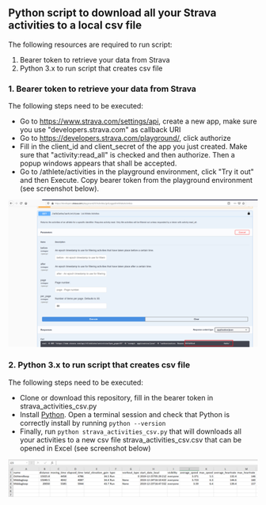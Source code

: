 ## Python script to download all your Strava activities to a local csv file ##

The following resources are required to run script:
1. Bearer token to retrieve your data from Strava
2. Python 3.x to run script that creates csv file

### 1. Bearer token to retrieve your data from Strava ###

The following steps need to be executed:
- Go to https://www.strava.com/settings/api, create a new app, make sure you use "developers.strava.com" as callback URI
- Go to https://developers.strava.com/playground/, click authorize
- Fill in the client_id and client_secret of the app you just created. Make sure that "activity:read_all" is checked and then authorize. Then a popup windows appears that shall be accepted.
- Go to /athlete/activities in the playground environment, click "Try it out" and then Execute. Copy bearer token from the playground environment (see screenshot below).

![Bearer token](https://github.com/rebremer/strava-to-excel/blob/master/images/strava_bearer_token.png "Bearer Token")

### 2. Python 3.x to run script that creates csv file ###

The following steps need to be executed:
- Clone or download this repository, fill in the bearer token in strava_activities_csv.py
- Install [Python](https://www.python.org/downloads/). Open a terminal session and check that Python is correctly install by running `python --version` 
- Finally, run `python strava_activities_csv.py` that will downloads all your activities to a new csv file strava_activities_csv.csv that can be opened in Excel (see screenshot below)

![Strava activities in Excel](https://github.com/rebremer/strava-to-excel/blob/master/images/strava_activities_excel.png "Strava activities in Excel")